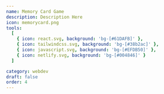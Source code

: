 ```yaml
---
name: Memory Card Game
description: Description Here
icon: memorycard.png
tools:
  [
    { icon: react.svg, background: 'bg-[#61DAFB]' },
    { icon: tailwindcss.svg, background: 'bg-[#38b2ac]' },
    { icon: javascript.svg, background: 'bg-[#EFDB50]' },
    { icon: netlify.svg, background: 'bg-[#004846]' }
  ]

category: webdev
draft: false
order: 4
---
```

